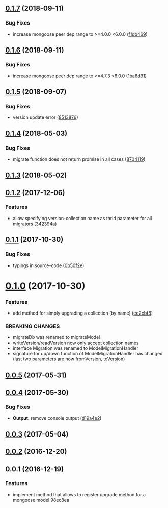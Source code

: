 <a name="0.1.7"></a>
## [0.1.7](https://github.com/hellivan/mongoose-model-migration/compare/v0.1.6...v0.1.7) (2018-09-11)


### Bug Fixes

* increase mongoose peer dep range to >=4.0.0 <6.0.0 ([f1db469](https://github.com/hellivan/mongoose-model-migration/commit/f1db469))



<a name="0.1.6"></a>
## [0.1.6](https://github.com/hellivan/mongoose-model-migration/compare/v0.1.5...v0.1.6) (2018-09-11)


### Bug Fixes

* increase mongoose peer dep range to >=4.7.3 <6.0.0 ([1ba6d91](https://github.com/hellivan/mongoose-model-migration/commit/1ba6d91))



<a name="0.1.5"></a>
## [0.1.5](https://github.com/hellivan/mongoose-model-migration/compare/v0.1.4...v0.1.5) (2018-09-07)


### Bug Fixes

* version update error ([8513876](https://github.com/hellivan/mongoose-model-migration/commit/8513876))



<a name="0.1.4"></a>
## [0.1.4](https://github.com/hellivan/mongoose-model-migration/compare/v0.1.3...v0.1.4) (2018-05-03)


### Bug Fixes

* migrate function does not return promise in all cases ([8704119](https://github.com/hellivan/mongoose-model-migration/commit/8704119))



<a name="0.1.3"></a>
## [0.1.3](https://github.com/hellivan/mongoose-model-migration/compare/v0.1.2...v0.1.3) (2018-05-02)



<a name="0.1.2"></a>
## [0.1.2](https://github.com/hellivan/mongoose-model-migration/compare/v0.1.1...v0.1.2) (2017-12-06)


### Features

* allow specifying version-collection name as thrid parameter for all migrators ([342394a](https://github.com/hellivan/mongoose-model-migration/commit/342394a))



<a name="0.1.1"></a>
## [0.1.1](https://github.com/hellivan/mongoose-model-migration/compare/v0.1.0...v0.1.1) (2017-10-30)


### Bug Fixes

* typings in source-code ([0b50f2e](https://github.com/hellivan/mongoose-model-migration/commit/0b50f2e))



<a name="0.1.0"></a>
# [0.1.0](https://github.com/hellivan/mongoose-model-migration/compare/v0.0.5...v0.1.0) (2017-10-30)


### Features

* add method for simply upgrading a collection (by name) ([ee2cbf8](https://github.com/hellivan/mongoose-model-migration/commit/ee2cbf8))


### BREAKING CHANGES

* migrateDb was renamed to migrateModel
* writeVersion/readVersion now only accept collection names
* interface Migration was renamed to ModelMigrationHandler
* signature for up/down function of ModelMigrationHandler has changed (last two parameters are now fromVersion, toVersion)



<a name="0.0.5"></a>
## [0.0.5](https://github.com/hellivan/mongoose-model-migration/compare/v0.0.4...v0.0.5) (2017-05-31)



<a name="0.0.4"></a>
## [0.0.4](https://github.com/hellivan/mongoose-model-migration/compare/v0.0.3...v0.0.4) (2017-05-30)


### Bug Fixes

* **Output:** remove console output ([d19a4e2](https://github.com/hellivan/mongoose-model-migration/commit/d19a4e2))



<a name="0.0.3"></a>
## [0.0.3](https://github.com/hellivan/mongoose-model-migration/compare/v0.0.2...v0.0.3) (2017-05-04)



<a name="0.0.2"></a>
## [0.0.2](https://github.com/hellivan/mongoose-model-migration/compare/v0.0.1...v0.0.2) (2016-12-20)



<a name="0.0.1"></a>
## 0.0.1 (2016-12-19)


### Features

* implement method that allows to register upgrade method for a mongoose model 98ec8ea



